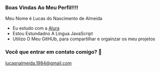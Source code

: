 ### Boas Vindas Ao Meu Perfil!!!!

Meu Nome é Lucas do Nascimento de Almeida


- Eu estudo com a [Alura](https://www.alura.com.br)
- Estou Estundadno A Lingua JavaScript
- Utilizo O Meu GitHUb, para compartilhar e orgainzar os meu projetos

### Você que entrar em contato comigo? 📧

lucasnalmeida.1984@gmail.com
 
